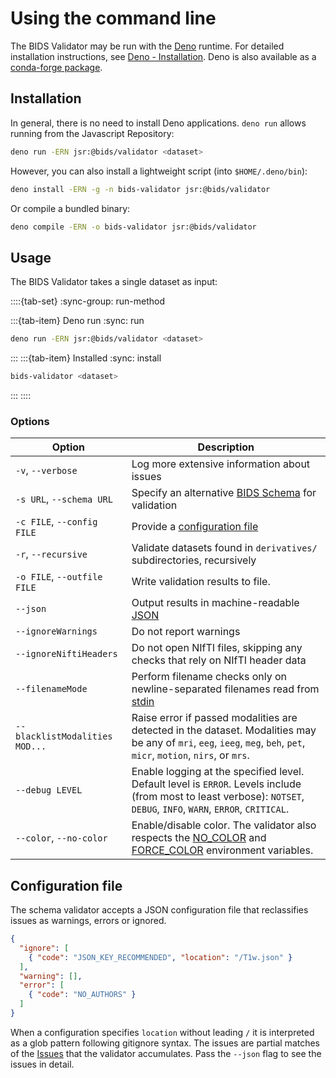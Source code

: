 # Using the command line

The BIDS Validator may be run with the [Deno] runtime.
For detailed installation instructions, see [Deno - Installation][].
Deno is also available as a [conda-forge package](https://anaconda.org/conda-forge/deno).

## Installation

In general, there is no need to install Deno applications.
`deno run` allows running from the Javascript Repository:

```sh
deno run -ERN jsr:@bids/validator <dataset>
```

However, you can also install a lightweight script (into `$HOME/.deno/bin`):

```sh
deno install -ERN -g -n bids-validator jsr:@bids/validator
```

Or compile a bundled binary:

```sh
deno compile -ERN -o bids-validator jsr:@bids/validator
```

## Usage

The BIDS Validator takes a single dataset as input:

::::{tab-set}
:sync-group: run-method

:::{tab-item} Deno run
:sync: run

```sh
deno run -ERN jsr:@bids/validator <dataset>
```

:::
:::{tab-item} Installed
:sync: install

```sh
bids-validator <dataset>
```

:::
::::

### Options

| Option                         | Description                                                                                                                                                           |
| ------------------------------ | --------------------------------------------------------------------------------------------------------------------------------------------------------------------- |
| `-v`, `--verbose`              | Log more extensive information about issues                                                                                                                           |
| `-s URL`, `--schema URL`       | Specify an alternative [BIDS Schema] for validation                                                                                                                   |
| `-c FILE`, `--config FILE`     | Provide a [configuration file](#configuration-file)                                                                                                                   |
| `-r`, `--recursive`            | Validate datasets found in `derivatives/` subdirectories, recursively                                                                                                 |
| `-o FILE`, `--outfile FILE`    | Write validation results to file.                                                                                                                                     |
| `--json`                       | Output results in machine-readable [JSON]                                                                                                                             |
| `--ignoreWarnings`             | Do not report warnings                                                                                                                                                |
| `--ignoreNiftiHeaders`         | Do not open NIfTI files, skipping any checks that rely on NIfTI header data                                                                                           |
| `--filenameMode`               | Perform filename checks only on newline-separated filenames read from [stdin]                                                                                         |
| `--blacklistModalities MOD...` | Raise error if passed modalities are detected in the dataset. Modalities may be any of `mri`, `eeg`, `ieeg`, `meg`, `beh`, `pet`, `micr`, `motion`, `nirs`, or `mrs`. |
| `--debug LEVEL`                | Enable logging at the specified level. Default level is `ERROR`. Levels include (from most to least verbose): `NOTSET`, `DEBUG`, `INFO`, `WARN`, `ERROR`, `CRITICAL`. |
| `--color`, `--no-color`        | Enable/disable color. The validator also respects the [NO_COLOR] and [FORCE_COLOR] environment variables.                                                             |

## Configuration file

The schema validator accepts a JSON configuration file that reclassifies issues as
warnings, errors or ignored.

```json
{
  "ignore": [
    { "code": "JSON_KEY_RECOMMENDED", "location": "/T1w.json" }
  ],
  "warning": [],
  "error": [
    { "code": "NO_AUTHORS" }
  ]
}
```

When a configuration specifies `location` without leading `/` it is interpreted
as a glob pattern following gitignore syntax.
The issues are partial matches of the [Issues] that the validator accumulates.
Pass the `--json` flag to see the issues in detail.

[Deno]: https://deno.com/
[Deno - Installation]: https://docs.deno.com/runtime/getting_started/installation/
[JSON]: https://www.json.org/json-en.html
[BIDS Schema]: https://bidsschematools.readthedocs.io
[stdin]: https://en.wikipedia.org/wiki/Standard_streams
[NO_COLOR]: https://no-color.org
[FORCE_COLOR]: https://force-color.org
[Issues]: https://jsr.io/@bids/validator/doc/issues/~/Issue
